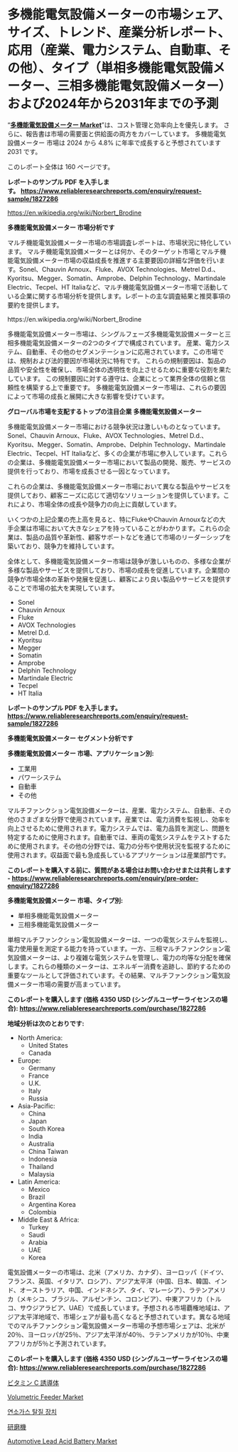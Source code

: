 <p><h1>多機能電気設備メーターの市場シェア、サイズ、トレンド、産業分析レポート、応用（産業、電力システム、自動車、その他）、タイプ（単相多機能電気設備メーター、三相多機能電気設備メーター）および2024年から2031年までの予測</h1></p><p>&ldquo;<strong><a href="https://www.reliableresearchreports.com/multifunction-electrical-installations-meter-r1827286">多機能電気設備メーター Market</a></strong>&rdquo;は、コスト管理と効率向上を優先します。 さらに、報告書は市場の需要面と供給面の両方をカバーしています。 多機能電気設備メーター 市場は 2024 から 4.8% に年率で成長すると予想されています2031 です。</p>
<p>このレポート全体は 160 ページです。</p>
<p><strong>レポートのサンプル PDF を入手します。&nbsp;<a href="https://www.reliableresearchreports.com/enquiry/request-sample/1827286">https://www.reliableresearchreports.com/enquiry/request-sample/1827286</a></strong></p>
<p><a href="https://en.wikipedia.org/wiki/Norbert_Brodine">https://en.wikipedia.org/wiki/Norbert_Brodine</a></p>
<p><strong>多機能電気設備メーター 市場分析です</strong></p>
<p><p>マルチ機能電気設備メーター市場の市場調査レポートは、市場状況に特化しています。 マルチ機能電気設備メーターとは何か、そのターゲット市場とマルチ機能電気設備メーター市場の収益成長を推進する主要要因の詳細な評価を行います。Sonel、Chauvin Arnoux、Fluke、AVOX Technologies、Metrel D.d.、Kyoritsu、Megger、Somatin、Amprobe、Delphin Technology、Martindale Electric、Tecpel、HT Italiaなど、マルチ機能電気設備メーター市場で活動している企業に関する市場分析を提供します。レポートの主な調査結果と推奨事項の要約を提供します。</p></p>
<p>https://en.wikipedia.org/wiki/Norbert_Brodine</p>
<p><p>多機能電気設備メーター市場は、シングルフェーズ多機能電気設備メーターと三相多機能電気設備メーターの2つのタイプで構成されています。 産業、電力システム、自動車、その他のセグメンテーションに応用されています。この市場では、規制および法的要因が市場状況に特有です。 これらの規制要因は、製品の品質や安全性を確保し、市場全体の透明性を向上させるために重要な役割を果たしています。 この規制要因に対する遵守は、企業にとって業界全体の信頼と信頼性を構築する上で重要です。 多機能電気設備メーター市場は、これらの要因によって市場の成長と展開に大きな影響を受けています。</p></p>
<p><strong>グローバル市場を支配するトップの注目企業 多機能電気設備メーター</strong></p>
<p><p>多機能電気設備メーター市場における競争状況は激しいものとなっています。Sonel、Chauvin Arnoux、Fluke、AVOX Technologies、Metrel D.d.、Kyoritsu、Megger、Somatin、Amprobe、Delphin Technology、Martindale Electric、Tecpel、HT Italiaなど、多くの企業が市場に参入しています。これらの企業は、多機能電気設備メーター市場において製品の開発、販売、サービスの提供を行っており、市場を成長させる一因となっています。</p><p>これらの企業は、多機能電気設備メーター市場において異なる製品やサービスを提供しており、顧客ニーズに応じて適切なソリューションを提供しています。これにより、市場全体の成長や競争力の向上に貢献しています。</p><p>いくつかの上記企業の売上高を見ると、特にFlukeやChauvin Arnouxなどの大手企業は市場において大きなシェアを持っていることがわかります。これらの企業は、製品の品質や革新性、顧客サポートなどを通じて市場のリーダーシップを築いており、競争力を維持しています。</p><p>全体として、多機能電気設備メーター市場は競争が激しいものの、多様な企業が多様な製品やサービスを提供しており、市場の成長を促進しています。企業間の競争が市場全体の革新や発展を促進し、顧客により良い製品やサービスを提供することで市場の拡大を実現しています。</p></p>
<p><ul><li>Sonel</li><li>Chauvin Arnoux</li><li>Fluke</li><li>AVOX Technologies</li><li>Metrel D.d.</li><li>Kyoritsu</li><li>Megger</li><li>Somatin</li><li>Amprobe</li><li>Delphin Technology</li><li>Martindale Electric</li><li>Tecpel</li><li>HT Italia</li></ul></p>
<p><strong>レポートのサンプル PDF を入手します。 <a href="https://www.reliableresearchreports.com/enquiry/request-sample/1827286">https://www.reliableresearchreports.com/enquiry/request-sample/1827286</a></strong></p>
<p><strong>多機能電気設備メーター セグメント分析です</strong></p>
<p><strong>多機能電気設備メーター 市場、アプリケーション別:</strong></p>
<p><ul><li>工業用</li><li>パワーシステム</li><li>自動車</li><li>その他</li></ul></p>
<p><p>マルチファンクション電気設備メーターは、産業、電力システム、自動車、その他のさまざまな分野で使用されています。産業では、電力消費を監視し、効率を向上させるために使用されます。電力システムでは、電力品質を測定し、問題を特定するために使用されます。自動車では、車両の電気システムをテストするために使用されます。その他の分野では、電力の分布や使用状況を監視するために使用されます。収益面で最も急成長しているアプリケーションは産業部門です。</p></p>
<p><strong>このレポートを購入する前に、質問がある場合はお問い合わせまたは共有します - <a href="https://www.reliableresearchreports.com/enquiry/pre-order-enquiry/1827286">https://www.reliableresearchreports.com/enquiry/pre-order-enquiry/1827286</a></strong></p>
<p><strong>多機能電気設備メーター 市場、タイプ別:</strong></p>
<p><ul><li>単相多機能電気設備メーター</li><li>三相多機能電気設備メーター</li></ul></p>
<p><p>単相マルチファンクション電気設備メーターは、一つの電気システムを監視し、電力使用量を測定する能力を持っています。一方、三相マルチファンクション電気設備メーターは、より複雑な電気システムを管理し、電力の均等な分配を確保します。これらの種類のメーターは、エネルギー消費を追跡し、節約するための重要なツールとして評価されています。その結果、マルチファンクション電気設備メーター市場の需要が高まっています。</p></p>
<p><strong>このレポートを購入します (価格 4350 USD (シングルユーザーライセンスの場合): <a href="https://www.reliableresearchreports.com/purchase/1827286">https://www.reliableresearchreports.com/purchase/1827286</a></strong></p>
<p><strong>地域分析は次のとおりです:</strong></p>
<p><ul>
    <li>
        North America:
        <ul>
            <li>United States</li>
            <li>Canada</li>
        </ul>
    </li>
    <li>
        Europe:
        <ul>
            <li>Germany</li>
            <li>France</li>
            <li>U.K.</li>
            <li>Italy</li>
            <li>Russia</li>
        </ul>
    </li>
    <li>
        Asia-Pacific:
        <ul>
            <li>China</li>
            <li>Japan</li>
            <li>South Korea</li>
            <li>India</li>
            <li>Australia</li>
            <li>China Taiwan</li>
            <li>Indonesia</li>
            <li>Thailand</li>
            <li>Malaysia</li>
        </ul>
    </li>
    <li>
        Latin America:
        <ul>
            <li>Mexico</li>
            <li>Brazil</li>
            <li>Argentina Korea</li>
            <li>Colombia</li>
        </ul>
    </li>
    <li>
        Middle East & Africa:
        <ul>
            <li>Turkey</li>
            <li>Saudi</li>
            <li>Arabia</li>
            <li>UAE</li>
            <li>Korea</li>
        </ul>
    </li>
    </ul></p>
<p><p>電気設備メーターの市場は、北米（アメリカ、カナダ）、ヨーロッパ（ドイツ、フランス、英国、イタリア、ロシア）、アジア太平洋（中国、日本、韓国、インド、オーストラリア、中国、インドネシア、タイ、マレーシア）、ラテンアメリカ（メキシコ、ブラジル、アルゼンチン、コロンビア）、中東アフリカ（トルコ、サウジアラビア、UAE）で成長しています。予想される市場覇権地域は、アジア太平洋地域で、市場シェアが最も高くなると予想されています。異なる地域でのマルチファンクション電気設備メーター市場の予想市場シェアは、北米が20％、ヨーロッパが25％、アジア太平洋が40％、ラテンアメリカが10％、中東アフリカが5％と予測されています。</p></p>
<p><strong>このレポートを購入します (価格 4350 USD (シングルユーザーライセンスの場合): <a href="https://www.reliableresearchreports.com/purchase/1827286">https://www.reliableresearchreports.com/purchase/1827286</a></strong></p>
<p><p><a href="https://medium.com/@sashabeier2023/2031%E5%B9%B4%E3%81%BE%E3%81%A7%E3%81%AE%E6%9C%9F%E9%96%93%E3%81%AB%E4%BA%88%E6%B8%AC%E3%81%95%E3%82%8C%E3%82%8B-%E3%82%B0%E3%83%AD%E3%83%BC%E3%83%90%E3%83%AB%E3%83%93%E3%82%BF%E3%83%9F%E3%83%B3c%E8%AA%98%E5%B0%8E%E4%BD%93%E5%B8%82%E5%A0%B4%E3%81%AE%E7%AF%84%E5%9B%B2%E3%81%A8%E6%80%A5%E9%80%9F%E3%81%AB%E6%88%90%E9%95%B7%E3%81%99%E3%82%8B6-8-%E3%81%AEcagr%E3%81%AB%E3%81%A4%E3%81%84%E3%81%A6%E3%81%AE%E8%A9%B3%E7%B4%B0%E3%81%AA%E5%88%86%E6%9E%90-fc6ce91add19">ビタミン C 誘導体</a></p><p><a href="https://medium.com/@bethelokon998/insights-into-volumetric-feeder-market-share-and-competitive-landscape-for-period-from-2024-to-2031-df12e6042383">Volumetric Feeder Market</a></p><p><a href="https://github.com/rcabello548/Market-Research-Report-List-3/blob/main/368009488305.md">연소가스 탈질 장치</a></p><p><a href="https://github.com/roulaayoub-saad/Market-Research-Report-List-3/blob/main/932846870905.md">研磨機</a></p><p><a href="https://www.linkedin.com/pulse/automotive-lead-acid-battery-market-overview-global-trends-u69ie?trackingId=euhrF7RJSU%2B4LU%2BYfJn8sg%3D%3D">Automotive Lead Acid Battery Market</a></p></p>